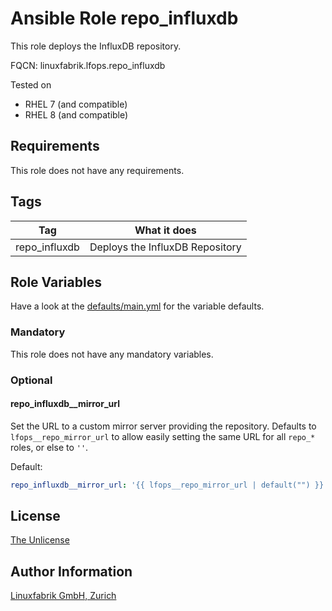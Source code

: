 # Ansible Role repo_influxdb

This role deploys the InfluxDB repository.

FQCN: linuxfabrik.lfops.repo_influxdb

Tested on

* RHEL 7 (and compatible)
* RHEL 8 (and compatible)


## Requirements

This role does not have any requirements.


## Tags

| Tag           | What it does                    |
| ---           | ------------                    |
| repo_influxdb | Deploys the InfluxDB Repository |


## Role Variables

Have a look at the [defaults/main.yml](https://github.com/Linuxfabrik/lfops/blob/main/roles/repo_influxdb/defaults/main.yml) for the variable defaults.


### Mandatory

This role does not have any mandatory variables.


### Optional

#### repo_influxdb__mirror_url

Set the URL to a custom mirror server providing the repository. Defaults to `lfops__repo_mirror_url` to allow easily setting the same URL for all `repo_*` roles, or else to `''`.

Default:
```yaml
repo_influxdb__mirror_url: '{{ lfops__repo_mirror_url | default("") }}'
```


## License

[The Unlicense](https://unlicense.org/)


## Author Information

[Linuxfabrik GmbH, Zurich](https://www.linuxfabrik.ch)

